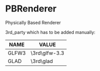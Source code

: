 # PBRenderer

Physically Based Renderer

3rd_party which has to be added manually:

| NAME            | VALUE                               |
|-----------------|-------------------------------------|
|GLFW3            |\3rd\glfw-3.3                        |
|GLAD             |\3rd\glad                            |
